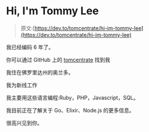 # Hi, I'm Tommy Lee

> 原文:[https://dev.to/tomcentrate/hi-im-tommy-lee](https://dev.to/tomcentrate/hi-im-tommy-lee)

我已经编码 6 年了。

你可以通过 GitHub 上的 [tomcentrate](https://github.com/tomcentrate) 找到我

我住在佛罗里达州的奥兰多。

我为新线工作

我主要用这些语言编程:Ruby，PHP，Javascript，SQL。

我目前正在了解关于 Go、Elixir、Node.js 的更多信息。

很高兴见到你。
